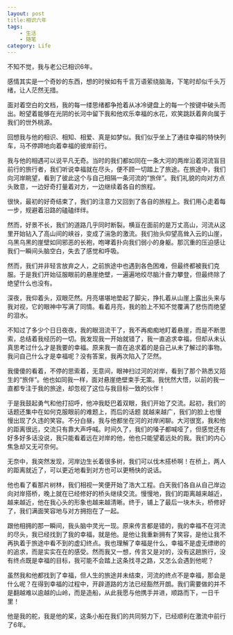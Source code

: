 ```yaml
---
layout: post
title:相识六年
tags: 
    - 生活
    - 随笔
category: Life
---
```


不知不觉，我与老公已相识6年。

感情其实是一个奇妙的东西，想的时候如有千言万语萦绕脑海，下笔时却似千头万绪，让人茫然无措。

面对着空白的文档，我的每一缕思绪都争抢着从冰冷键盘上的每一个按键中破头而出。盼望着能够在光阴的长河中留下我和他欢乐幸福的水花，欢笑跳跃着奔向属于我们的世外桃源。

回想我与他的相识、相知、相爱、真是如梦似。我们似乎坐上了通往幸福的特快列车，马不停蹄地向着幸福的彼岸前行。

我与他的相遇可以说平凡无奇。当时的我们都如同在一条大河的两岸沿着河流盲目前行的旅行者，我们听说幸福就在尽头，便不顾一切踏上了旅途。在旅途中，我们向河岸眺望，看到了彼此这个与自己相隔一条河流的“旅伴”。我们礼貌的向对方点头致意，一边好奇打量着对方，一边继续着各自的旅程。

很快，最初的好奇结束了，我们的注意力又回到了各自的旅程上。我们用心走着每一步，规避着沿路的磕磕绊绊。

然而，好景不长，我们的道路几乎同时断裂。横亘在面前的是万丈高山，河流从这里开始钻入了高山间的峡谷，变成了湍急的激流。我们抬头仰望高耸入云的山崖，乌黑乌黑的崖壁如同邪恶的长袍，咆哮着扑向我们弱小的身躯。那沉重的压迫感让我们一瞬间头脑空白，失去了感觉和呼吸。

然而，我们并非轻言放弃之人，之前旅途中也遇到各色困难，但最终都被我们克服。于是我们开始征服眼前的悬崖绝壁，一遍遍地绞尽脑汁奋力攀登，但最终除了绝望什么也没有。

深夜，我仰着头，双眼茫然。月亮堪堪地垫起了脚尖，挣扎着从山崖上露出头来与我对视，它的眼神中写满了同情。看着月亮，我的脸上不知不觉覆满了悲伤而绝望的泪水。

不知过了多少个日日夜夜，我的眼泪流干了，我不再痴痴地盯着悬崖，而是不断思索，总结着我经历的一切。我发现我一开始就错了，我一直追求幸福，但却从未认真思考过什么才是我要的幸福。原来我一直在追求着的是自己从未了解过的事物。我问自己什么才是幸福呢？没有答案，我再次陷入了茫然。

我傻傻的看着，不停的思索着，无意间，眼神扫过河的对岸，看到了那个熟悉又陌生的“旅伴”。他也如同我一样，面对悬崖绝壁束手无策。我恍然大悟，以前的我一直都专注于我的旅途，却忽视了这位与我目标一致的伙伴！

于是我鼓起勇气和他打招呼，他冲我眨巴着双眼，我们开始了交流。起初，我们的话题还集中在如何克服眼前的难题上，而后的话题 就越来越广，我们的脸上也慢慢出现了久违的笑容。不分白昼，我与他都坐在河的对岸闲聊。大河很宽，我和他的距离很远，交流只有靠大声呼喊。时间久了，我们的嗓子都喊哑了，但感觉还有好多好多话没说，我只能看着远在对岸的他，他也只能望着远处的我。我们的内心焦急却又无可奈何。

无奈中，我突然发现，河岸边生长着很多树，我们可以伐木搭桥啊！在桥上，两人的距离就近了，可以更近地看到对方也可以更畅快的说话。

他也看了看那片树林，我们相视一笑便开始了浩大工程。白天我们各自从自己岸边向对岸搭桥，晚上就在已经修好的桥头继续交流。慢慢地，我们的距离越来越近，越来越近，他在我心头的形象也越来越清晰。终于，铺上了最后一块木头，桥修好了，我们满面笑容地与对方拥抱在了一起。

跟他相拥的那一瞬间，我头脑中灵光一现。原来传言都是错的，我的幸福不在河流的尽头，我已经找到了我的幸福，就是他。是他让我重新拥有了笑容，是他让我不再执着于旅途中看不到的虚幻终点。我也理解了幸福是什么，幸福不是虚无缥缈的的追求，而是实实在在的感受。然而我又一想，传言又是对的，没有这趟旅行，没有终点既是幸福的目标，我可能不会踏上这条找寻之路，又怎么会遇到他呢？

虽然我和他都找到了幸福，但人生的旅途并未结束，河流的终点不是幸福，那会是什么呢？在得到幸福的过程中，开辟道路的方法已经豁然开朗。我们需要做的并不是翻越难以逾越的山岭，而是造船，从此我愿与他携手并进，顺路而下，一日千里！

他是我的舵，我是他的桨，这条小船在我们的共同努力下，已经顺利在激流中前行了6年。 

